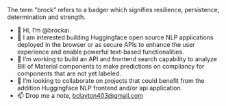 The term "brock" refers to a badger which signifies resilience, persistence, determination and strength.

- 👋 Hi, I’m @brockai
- 👀 I am interested building Huggingface open source NLP applications deployed in the browser or as secure APIs to enhance the user experience and enable powerful text-based functionalities.
- 🌱 I’m working to build an API and frontend search capability to analyze Bill of Material components to make predictions on compliancy for components that are not yet labeled.
- 💞️ I’m looking to collaborate on projects that could benefit from the addition Huggingface NLP frontend and/or api application.
- 📫 Drop me a note, bclayton403@gmail.com

<!---
brockai/brockai is a ✨ special ✨ repository because its `README.md` (this file) appears on your GitHub profile.
You can click the Preview link to take a look at your changes.
--->
